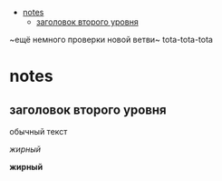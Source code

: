 - [notes](#notes)
  - [заголовок второго уровня](#заголовок-второго-уровня)

~ещё немного проверки новой ветви~
tota-tota-tota

# notes

## заголовок второго уровня

обычный текст

*жирный*

**жирный**

